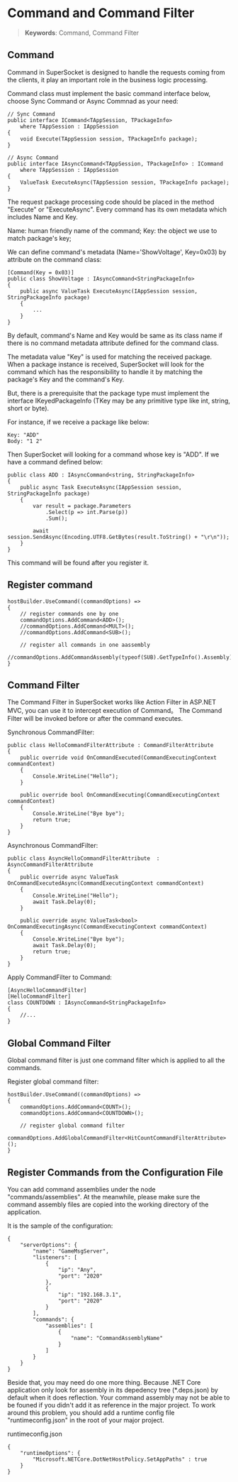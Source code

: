 # Command and Command Filter

> __Keywords__: Command, Command Filter

## Command
Command in SuperSocket is designed to handle the requests coming from the clients, it play an important role in the business logic processing.

Command class must implement the basic command interface below, choose Sync Command or Async Commnad as your need:

 
    // Sync Command
    public interface ICommand<TAppSession, TPackageInfo>
        where TAppSession : IAppSession
    {
        void Execute(TAppSession session, TPackageInfo package);
    }

    // Async Command
    public interface IAsyncCommand<TAppSession, TPackageInfo> : ICommand
        where TAppSession : IAppSession
    {
        ValueTask ExecuteAsync(TAppSession session, TPackageInfo package);
    }


The request package processing code should be placed in the method "Execute" or "ExecuteAsync".
Every command has its own metadata which includes Name and Key.

Name: human friendly name of the command;
Key: the object we use to match package's key;

We can define command's metadata (Name='ShowVoltage', Key=0x03) by attribute on the command class:

    [Command(Key = 0x03)]
    public class ShowVoltage : IAsyncCommand<StringPackageInfo>
    {
        public async ValueTask ExecuteAsync(IAppSession session, StringPackageInfo package)
        {
            ...
        }
    }

By default, command's Name and Key would be same as its class name if there is no command metadata attribute defined for the command class.

The metadata value "Key" is used for matching the received package. When a package instance is received, SuperSocket will look for the command which has the responsibility to handle it by matching the package's Key and the command's Key.

But, there is a prerequisite that the package type must implement the interface IKeyedPackageInfo<TKey> (TKey may be any primitive type like int, string, short or byte).

For instance, if we receive a package like below:

    Key: "ADD"
    Body: "1 2"

Then SuperSocket will looking for a command whose key is "ADD". If we have a command defined below:

    public class ADD : IAsyncCommand<string, StringPackageInfo>
    {
        public async Task ExecuteAsync(IAppSession session, StringPackageInfo package)
        {
            var result = package.Parameters
                .Select(p => int.Parse(p))
                .Sum();

            await session.SendAsync(Encoding.UTF8.GetBytes(result.ToString() + "\r\n"));
        }
    }

This command will be found after you register it.

## Register command

    hostBuilder.UseCommand((commandOptions) =>
    {
        // register commands one by one
        commandOptions.AddCommand<ADD>();
        //commandOptions.AddCommand<MULT>();
        //commandOptions.AddCommand<SUB>();

        // register all commands in one aassembly
        //commandOptions.AddCommandAssembly(typeof(SUB).GetTypeInfo().Assembly);
    }


## Command Filter

The Command Filter in SuperSocket works like Action Filter in ASP.NET MVC, you can use it to intercept execution of Command。 The Command Filter will be invoked before or after the command executes.

Synchronous CommandFilter:

    public class HelloCommandFilterAttribute : CommandFilterAttribute
    {
        public override void OnCommandExecuted(CommandExecutingContext commandContext)
        {
            Console.WriteLine("Hello");
        }

        public override bool OnCommandExecuting(CommandExecutingContext commandContext)
        {
            Console.WriteLine("Bye bye");
            return true;
        }
    }


Asynchronous CommandFilter:

    public class AsyncHelloCommandFilterAttribute  : AsyncCommandFilterAttribute
    {
        public override async ValueTask OnCommandExecutedAsync(CommandExecutingContext commandContext)
        {
            Console.WriteLine("Hello");
            await Task.Delay(0);
        }

        public override async ValueTask<bool> OnCommandExecutingAsync(CommandExecutingContext commandContext)
        {
            Console.WriteLine("Bye bye");
            await Task.Delay(0);
            return true;
        }
    }

Apply CommandFilter to Command:

    [AsyncHelloCommandFilter]
    [HelloCommandFilter]
    class COUNTDOWN : IAsyncCommand<StringPackageInfo>
    {
        //...
    }

## Global Command Filter

Global command filter is just one command filter which is applied to all the commands.

Register global command filter:

    hostBuilder.UseCommand((commandOptions) =>
    {
        commandOptions.AddCommand<COUNT>();
        commandOptions.AddCommand<COUNTDOWN>();

        // register global command filter
        commandOptions.AddGlobalCommandFilter<HitCountCommandFilterAttribute>();
    }


## Register Commands from the Configuration File

You can add command assemblies under the node "commands/assemblies". At the meanwhile, please make sure the command assembly files are copied into the working directory of the application.

It is the sample of the configuration:

    {
        "serverOptions": {
            "name": "GameMsgServer",
            "listeners": [
                {
                    "ip": "Any",
                    "port": "2020"
                },
                {
                    "ip": "192.168.3.1",
                    "port": "2020"
                }
            ],
            "commands": {
                "assemblies": [
                    {
                        "name": "CommandAssemblyName"
                    }
                ]
            }
        }
    }

Beside that, you may need do one more thing. Because .NET Core application only look for assembly in its depedency tree (*.deps.json) by default when it does reflection. Your command assembly may not be able to be founed if you didn't add it as reference in the major project. To work around this problem, you should add a runtime config file "runtimeconfig.json" in the root of your major
project.

runtimeconfig.json

    {
        "runtimeOptions": {
            "Microsoft.NETCore.DotNetHostPolicy.SetAppPaths" : true            
        }
    }